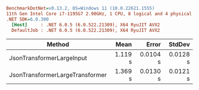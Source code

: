 ``` ini

BenchmarkDotNet=v0.13.2, OS=Windows 11 (10.0.22621.1555)
11th Gen Intel Core i7-1195G7 2.90GHz, 1 CPU, 8 logical and 4 physical cores
.NET SDK=6.0.300
  [Host]     : .NET 6.0.5 (6.0.522.21309), X64 RyuJIT AVX2
  DefaultJob : .NET 6.0.5 (6.0.522.21309), X64 RyuJIT AVX2


```
|                          Method |    Mean |    Error |   StdDev |
|-------------------------------- |--------:|---------:|---------:|
|       JsonTransformerLargeInput | 1.119 s | 0.0104 s | 0.0128 s |
| JsonTransformerLargeTransformer | 1.369 s | 0.0130 s | 0.0121 s |
